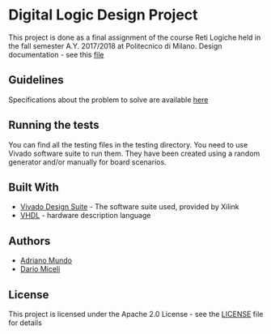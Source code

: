 # Digital Logic Design Project

This project is done as a final assignment of the course Reti Logiche held in the fall semester A.Y. 2017/2018 at Politecnico di Milano.
Design documentation - see this [file](https://github.com/adrianomundo/matrixFPGA/blob/master/src/deliveries/10524163.pdf)

## Guidelines

Specifications about the problem to solve are available [here](https://github.com/adrianomundo/matrixFPGA/blob/master/src/docs/PF_RL_Specifica.pdf)

## Running the tests

You can find all the testing files in the testing directory. You need to use Vivado software suite to run them.
They have been created using a random generator and/or manually for board scenarios.


## Built With

* [Vivado Design Suite](https://www.xilinx.com/products/design-tools/vivado.html) - The software suite used, provided by Xilink
* [VHDL](https://www.ics.uci.edu/~jmoorkan/vhdlref/Synario%20VHDL%20Manual.pdf) - hardware description language

## Authors

* <a href="https://github.com/adrianomundo"> Adriano Mundo </a>
* <a href="https://github.com/dariomiceli3"> Dario Miceli </a>


## License

This project is licensed under the Apache 2.0 License - see the [LICENSE](https://github.com/adrianomundo/matrixFPGA/blob/master/LICENSE) file for details




